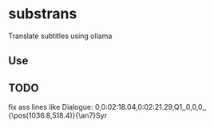 # substrans
Translate subtitles using ollama


## Use 

## TODO

fix ass lines like
Dialogue: 0,0:02:18.04,0:02:21.29,Q1,,0,0,0,,{\pos(1036.8,518.4)}{\an7}Syr